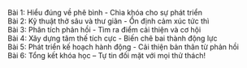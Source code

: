 Bài 1: Hiểu đúng về phê bình - Chìa khóa cho sự phát triển  
Bài 2: Kỹ thuật thở sâu và thư giãn - Ổn định cảm xúc tức thì  
Bài 3: Phân tích phản hồi - Tìm ra điểm cải thiện và cơ hội  
Bài 4: Xây dựng tâm thế tích cực - Biến chê bai thành động lực  
Bài 5: Phát triển kế hoạch hành động - Cải thiện bản thân từ phản hồi  
Bài 6: Tổng kết khóa học – Tự tin đối mặt với mọi thử thách!